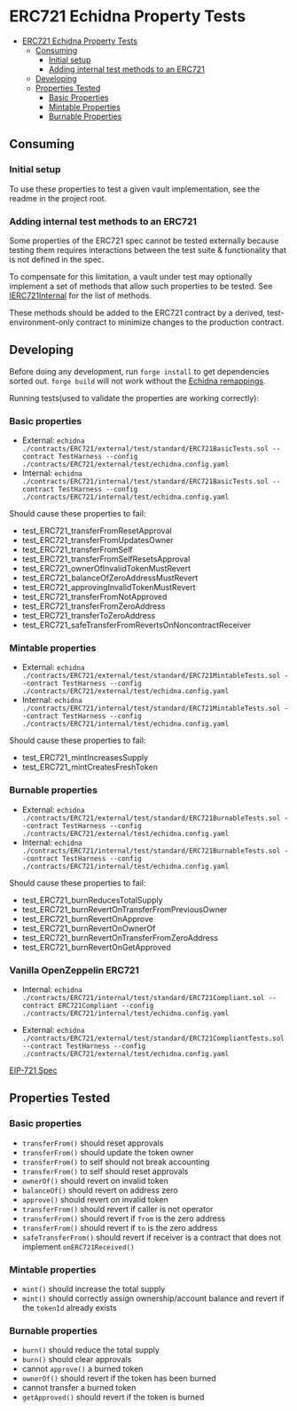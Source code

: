 
# ERC721 Echidna Property Tests

- [ERC721 Echidna Property Tests](#erc721-echidna-property-tests)
  - [Consuming](#consuming)
    - [Initial setup](#initial-setup)
    - [Adding internal test methods to an ERC721](#adding-internal-test-methods-to-an-erc721)
  - [Developing](#developing)
  - [Properties Tested](#properties-tested)
    - [Basic Properties](#basic-properties)
    - [Mintable Properties](#mintable-properties)
    - [Burnable Properties](#burnable-properties)

## Consuming

### Initial setup
To use these properties to test a given vault implementation, see the readme in the project root.

### Adding internal test methods to an ERC721
Some properties of the ERC721 spec cannot be tested externally because testing them requires interactions between the test suite & functionality that is not defined in the spec. 

To compensate for this limitation, a vault under test may optionally implement a set of methods that allow such properties to be tested. See [IERC721Internal](util/IERC721Internal.sol) for the list of methods.

These methods should be added to the ERC721 contract by a derived, test-environment-only contract to minimize changes to the production contract.

## Developing

Before doing any development, run `forge install` to get dependencies sorted out. `forge build` will not work without the [Echidna remappings](internal/test/echidna.config.yaml).

Running tests(used to validate the properties are working correctly):

### Basic properties

- External:
`echidna ./contracts/ERC721/external/test/standard/ERC721BasicTests.sol --contract TestHarness --config ./contracts/ERC721/external/test/echidna.config.yaml`
- Internal:
`echidna ./contracts/ERC721/internal/test/standard/ERC721BasicTests.sol --contract TestHarness --config ./contracts/ERC721/internal/test/echidna.config.yaml`

Should cause these properties to fail:
- test_ERC721_transferFromResetApproval 
- test_ERC721_transferFromUpdatesOwner 
- test_ERC721_transferFromSelf 
- test_ERC721_transferFromSelfResetsApproval 
- test_ERC721_ownerOfInvalidTokenMustRevert
- test_ERC721_balanceOfZeroAddressMustRevert
- test_ERC721_approvingInvalidTokenMustRevert
- test_ERC721_transferFromNotApproved
- test_ERC721_transferFromZeroAddress
- test_ERC721_transferToZeroAddress 
- test_ERC721_safeTransferFromRevertsOnNoncontractReceiver

### Mintable properties

- External:
`echidna ./contracts/ERC721/external/test/standard/ERC721MintableTests.sol --contract TestHarness --config ./contracts/ERC721/external/test/echidna.config.yaml`
- Internal:
`echidna ./contracts/ERC721/internal/test/standard/ERC721MintableTests.sol --contract TestHarness --config ./contracts/ERC721/internal/test/echidna.config.yaml`

Should cause these properties to fail:
- test_ERC721_mintIncreasesSupply
- test_ERC721_mintCreatesFreshToken

### Burnable properties

- External:
`echidna ./contracts/ERC721/external/test/standard/ERC721BurnableTests.sol --contract TestHarness --config ./contracts/ERC721/external/test/echidna.config.yaml`
- Internal:
`echidna ./contracts/ERC721/internal/test/standard/ERC721BurnableTests.sol --contract TestHarness --config ./contracts/ERC721/internal/test/echidna.config.yaml`

Should cause these properties to fail:
- test_ERC721_burnReducesTotalSupply
- test_ERC721_burnRevertOnTransferFromPreviousOwner
- test_ERC721_burnRevertOnApprove
- test_ERC721_burnRevertOnOwnerOf
- test_ERC721_burnRevertOnTransferFromZeroAddress
- test_ERC721_burnRevertOnGetApproved

### Vanilla OpenZeppelin ERC721

- Internal:
`echidna ./contracts/ERC721/internal/test/standard/ERC721Compliant.sol --contract ERC721Compliant --config ./contracts/ERC721/internal/test/echidna.config.yaml`

- External:
`echidna ./contracts/ERC721/external/test/standard/ERC721CompliantTests.sol --contract TestHarness --config ./contracts/ERC721/external/test/echidna.config.yaml`

[EIP-721 Spec](https://eips.ethereum.org/EIPS/eip-721)

## Properties Tested

### Basic properties
- `transferFrom()` should reset approvals
- `transferFrom()` should update the token owner
- `transferFrom()` to self should not break accounting
- `transferFrom()` to self should reset approvals
- `ownerOf()` should revert on invalid token
- `balanceOf()` should revert on address zero
- `approve()` should revert on invalid token
- `transferFrom()` should revert if caller is not operator
- `transferFrom()` should revert if `from` is the zero address
- `transferFrom()` should revert if `to` is the zero address
- `safeTransferFrom()` should revert if receiver is a contract that does not implement `onERC721Received()`

### Mintable properties
- `mint()` should increase the total supply
- `mint()` should correctly assign ownership/account balance and revert if the `tokenId` already exists

### Burnable properties
- `burn()` should reduce the total supply
- `burn()` should clear approvals
- cannot `approve()` a burned token
- `ownerOf()` should revert if the token has been burned
- cannot transfer a burned token
- `getApproved()` should revert if the token is burned